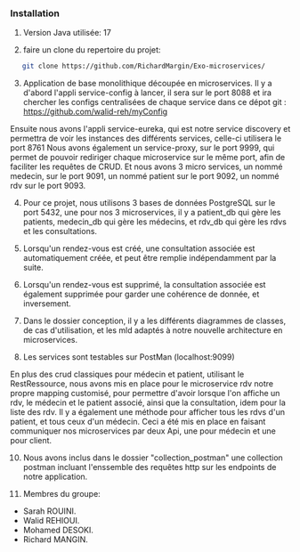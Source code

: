 ### Installation

1. Version Java utilisée: 17

2. faire un clone du repertoire du projet:

```sh
   git clone https://github.com/RichardMargin/Exo-microservices/
```

3. Application de base monolithique découpée en microservices.
Il y a d'abord l'appli service-config à lancer, il sera sur le port 8088 et ira chercher les configs centralisées de chaque service dans ce dépot git :
https://github.com/walid-reh/myConfig

Ensuite nous avons l'appli service-eureka, qui est notre service discovery et permettra de voir les instances des différents services, celle-ci utilisera le port 8761
Nous avons également un service-proxy, sur le port 9999, qui permet de pouvoir rediriger chaque microservice sur le même port, afin de faciliter les requêtes de CRUD.
Et nous avons 3 micro services, un nommé medecin, sur le port 9091, un nommé patient sur le port 9092, un nommé rdv sur le port 9093.


4. Pour ce projet, nous utilisons 3 bases de données PostgreSQL sur le port 5432, une pour nos 3 microservices, il y a patient_db qui gère les patients, medecin_db qui gère les médecins, et rdv_db qui gère les rdvs et les consultations.

5. Lorsqu'un rendez-vous est créé, une consultation associée est automatiquement créée, et peut être remplie indépendamment par la suite.

6. Lorsqu'un rendez-vous est supprimé, la consultation associée est également supprimée pour garder une cohérence de donnée, et inversement.

7. Dans le dossier conception, il y a les différents diagrammes de classes, de cas d'utilisation, et les mld adaptés à notre nouvelle architecture en microservices.

9. Les services sont testables sur PostMan (localhost:9099)

En plus des crud classiques pour médecin et patient, utilisant le RestRessource, nous avons mis en place pour le microservice rdv notre propre mapping customisé, pour permettre d'avoir lorsque l'on affiche un rdv, le médecin et le patient associé, ainsi que la consultation, idem pour la liste des rdv. Il y a également une méthode pour afficher tous les rdvs d'un patient, et tous ceux d'un médecin. Ceci a été mis en place en faisant communiquer nos microservices par deux Api, une pour médecin et une pour client.

10. Nous avons inclus dans le dossier "collection_postman" une collection postman incluant l'enssemble des requêtes http sur les endpoints de notre application.

11. Membres du groupe:

- Sarah ROUINI.
- Walid REHIOUI.
- Mohamed DESOKI.
- Richard MANGIN.

